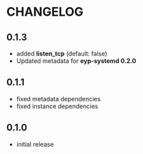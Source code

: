 # CHANGELOG

## 0.1.3

* added **listen_tcp** (default: false)
* Updated metadata for **eyp-systemd 0.2.0**

## 0.1.1

* fixed metadata dependencies
* fixed instance dependencies

## 0.1.0

* initial release
